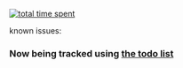 [![total time spent](https://wakatime.com/badge/github/ijre/Hatsune_Miku-Bot.svg)]()

known issues:

### Now being tracked using [the todo list](https://github.com/ijre/Hatsune_Miku-Bot/projects/1)